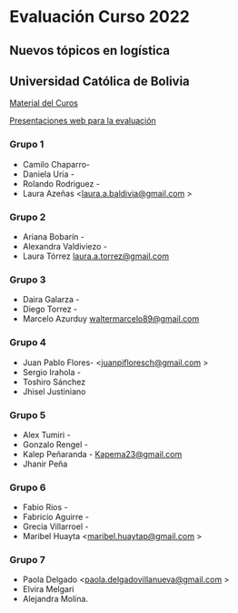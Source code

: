 
# Evaluación Curso 2022 

## Nuevos tópicos en logística

## Universidad Católica de Bolivia


[Material del Curos](https://themys.sid.uncu.edu.ar/rpalma/UCB/Nuevos_Topicos_Logistica/)

[Presentaciones web para la evaluación](https://ricardorpalma.github.io/UCB_2022/)

### Grupo 1

* Camilo Chaparro- 
* Daniela Uria - 
* Rolando Rodriguez - 
* Laura Azeñas <laura.a.baldivia@gmail.com >

### Grupo 2

* Ariana Bobarín - 
* Alexandra Valdiviezo - 
* Laura Tórrez <laura.a.torrez@gmail.com>

### Grupo 3

* Daira Galarza - 
* Diego Torrez - 
* Marcelo Azurduy <waltermarcelo89@gmail.com>

### Grupo 4

* Juan Pablo Flores- <juanpifloresch@gmail.com >
* Sergio Irahola - 
* Toshiro Sánchez 
* Jhisel Justiniano

### Grupo 5

* Alex Tumiri - 
* Gonzalo Rengel - 
* Kalep Peñaranda - <Kapema23@gmail.com>
* Jhanir Peña 

### Grupo 6

* Fabio Rios - 
* Fabricio Aguirre - 
* Grecia Villarroel - 
* Maribel Huayta <maribel.huaytap@gmail.com >

### Grupo 7

* Paola Delgado <paola.delgadovillanueva@gmail.com >
* Elvira Melgari
* Alejandra Molina.
 

